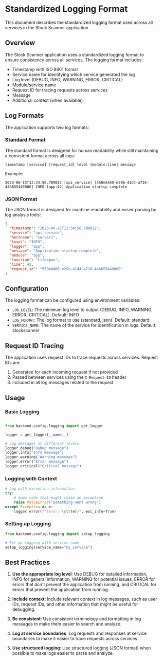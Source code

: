# Standardized Logging Format

This document describes the standardized logging format used across all services in the Stock Scanner application.

## Overview

The Stock Scanner application uses a standardized logging format to ensure consistency across all services. The logging format includes:

- Timestamp with ISO 8601 format
- Service name for identifying which service generated the log
- Log level (DEBUG, INFO, WARNING, ERROR, CRITICAL)
- Module/service name
- Request ID for tracing requests across services
- Message
- Additional context (when available)

## Log Formats

The application supports two log formats:

### Standard Format

The standard format is designed for human readability while still maintaining a consistent format across all logs:

```
timestamp [service] [request_id] level [module:line] message
```

Example:
```
2023-06-15T12:34:56.789012 [api_service] [550e8400-e29b-41d4-a716-446655440000] INFO [app:42] Application startup complete
```

### JSON Format

The JSON format is designed for machine readability and easier parsing by log analysis tools:

```json
{
  "timestamp": "2023-06-15T12:34:56.789012",
  "service": "api_service",
  "hostname": "server1",
  "level": "INFO",
  "logger": "app",
  "message": "Application startup complete",
  "module": "app",
  "function": "lifespan",
  "line": 42,
  "request_id": "550e8400-e29b-41d4-a716-446655440000"
}
```

## Configuration

The logging format can be configured using environment variables:

- `LOG_LEVEL`: The minimum log level to output (DEBUG, INFO, WARNING, ERROR, CRITICAL). Default: INFO
- `LOG_FORMAT`: The log format to use (standard, json). Default: standard
- `SERVICE_NAME`: The name of the service for identification in logs. Default: stockscanner

## Request ID Tracing

The application uses request IDs to trace requests across services. Request IDs are:

1. Generated for each incoming request if not provided
2. Passed between services using the `X-Request-ID` header
3. Included in all log messages related to the request

## Usage

### Basic Logging

```python

from backend.config.logging import get_logger

logger = get_logger(__name__)

# Log messages at different levels
logger.debug("Debug message")
logger.info("Info message")
logger.warning("Warning message")
logger.error("Error message")
logger.critical("Critical message")
```

### Logging with Context

```python
# Log with exception information
try:
    # Some code that might raise an exception
    raise ValueError("Something went wrong")
except Exception as e:
    logger.error(f"Error: {str(e)}", exc_info=True)
```

### Setting up Logging

```python
from backend.config.logging import setup_logging

# Set up logging with service name
setup_logging(service_name="my_service")
```

## Best Practices

1. **Use the appropriate log level**: Use DEBUG for detailed information, INFO for general information, WARNING for potential issues, ERROR for errors that don't prevent the application from running, and CRITICAL for errors that prevent the application from running.

2. **Include context**: Include relevant context in log messages, such as user IDs, request IDs, and other information that might be useful for debugging.

3. **Be consistent**: Use consistent terminology and formatting in log messages to make them easier to search and analyze.

4. **Log at service boundaries**: Log requests and responses at service boundaries to make it easier to trace requests across services.

5. **Use structured logging**: Use structured logging (JSON format) when possible to make logs easier to parse and analyze.